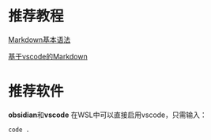 # 推荐教程

[Markdown基本语法](https://forum-zh.obsidian.md/t/topic/435)

[基于vscode的Markdown](https://zhuanlan.zhihu.com/p/12305176049)

# 推荐软件

**obsidian**和**vscode**
在WSL中可以直接启用vscode，只需输入：

```shell
code .
```
